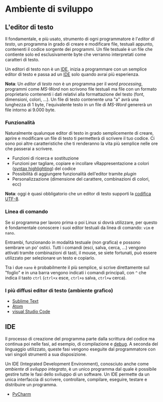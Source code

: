 
# Ambiente di sviluppo

## L'editor di testo

Il fondamentale, e più usato, strumento di ogni programmatore è l'_editor di testo_, un programma in grado di creare e modificare file,  testuali appunto, contenenti il codice sorgente dei programmi.
Un file testuale è un file che contiente solo ed esclusivamente byte che verranno interpretati come caratteri di testo. 

Un editori di testo non è un [IDE](#IDE), inizia a programmare con un semplice editor di testo e passa ad un [IDE](#IDE) solo quando avrai più esperienza.

**Nota**: Un _editor di testo_ non è un programma per il _word processing_, programmi come _MS-Word_ non scrivono file testuali ma file con un formato proprietario contenenti i dati relativi alla formattazione del testo (font, dimensioni, colori, ...). Un file di testo contenente una "a" avrà una lunghezza di 1 byte, l'equivalente testo in un file di _MS-Word_ genererà un file intorno ai 9.000 byte.

### Funzionalità

Naturalmente qualunque editor di testo in grado semplicemente di creare, aprire e modificare un file di testo ti permetterà di scrivere il tuo codice.
Ci sono poi altre caratteristiche che ti renderanno la vita più semplice nelle ore che passerai a scrivere.

* Funzioni di ricerca e sostituzione 
* Funzioni per tagliare, copiare e incollare
vRappresentazione a colori ([syntax highlighting](https://it.wikipedia.org/wiki/Syntax_highlighting)) del codice
* Possibilità di aggiungere funzionalità dell'editor tramite _plugin_ 
* Personalizzazione (dimensione del carattere, combinazioni di colori, ecc)

**Nota**: oggi è quasi obbligatorio che un editor di testo supporti la  [codifica UTF-8](https://it.wikipedia.org/wiki/UTF-8).


### Linea di comando

Se si programma per lavoro prima o poi Linux si dovrà utilizzare, per questo è fondamentale conoscere i suoi editor testuali da linea di comando: `vim` e `nano`.

Entrambi, funzionando in modalità testuale (non grafica) e possono sembrare un po' ostici. Tutti i comandi (esci, salva, cerca, ...) vengono attivati tramite combinazioni di tasti, il mouse, se siete fortunati, può essere utilizzato per selezionare un testo e copiarlo.

Tra i due `nano` è probabilmente il più semplice, si scrive direttamente sul "foglio" e in una barra vengono indicati i comandi principali, con `^` che indica il tasto `ctrl` (`ctrl+x` esce, `ctrl+o` salva, `ctrl+w` cerca).


### I più diffusi editor di testo (ambiente grafico) 

* [Sublime Text](https://www.sublimetext.com/)
* [Atom](https://atom.io)
* [visual Studio Code](https://code.visualstudio.com)

## IDE

Il processo di creazione del programma parte dalla scrittura del codice ma continua poi nelle fasi, ad esempio, di compilazione e [debug](https://it.wikipedia.org/wiki/Debugging). A seconda del linguaggio utilizzato, queste fasi vengono eseguite dal programmatore con vari singoli strumenti a sua disposizione.

Un IDE (Integrated Development Environment), conosciuto anche come _ambiente di sviluppo integrato_, è un unico programma dal quale è possibile gestire tutte le fasi dello sviluppo di un software. Un IDE permette da un unica interfaccia di scrivere, controllare, compilare, eseguire, testare e distribuire un programma.

* [PyCharm](https://www.jetbrains.com/pycharm/)
